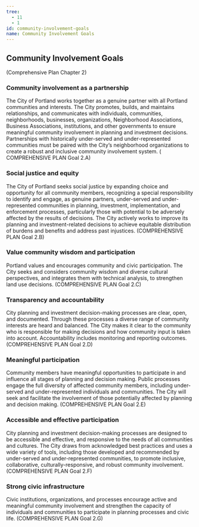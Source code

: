 ```yaml
---
tree:
  - 11
  - 1
id: community-involvement-goals
name: Community Involvement Goals
---
```

## Community Involvement Goals

(Comprehensive Plan Chapter 2)

### Community involvement as a partnership

The City of Portland works together as a genuine partner with all Portland communities and
interests. The City promotes, builds, and maintains relationships, and communicates with
individuals, communities, neighborhoods, businesses, organizations, Neighborhood
Associations, Business Associations, institutions, and other governments to ensure meaningful
community involvement in planning and investment decisions. Partnerships with historically
under-served and under-represented communities must be paired with the City’s
neighborhood organizations to create a robust and inclusive community involvement system. (
COMPREHENSIVE PLAN Goal 2.A)

### Social justice and equity

The City of Portland seeks social justice by expanding choice and opportunity for all community
members, recognizing a special responsibility to identify and engage, as genuine partners,
under-served and under-represented communities in planning, investment, implementation,
and enforcement processes, particularly those with potential to be adversely affected by the
results of decisions. The City actively works to improve its planning and investment-related
decisions to achieve equitable distribution of burdens and benefits and address past injustices.
(COMPREHENSIVE PLAN Goal 2.B)

### Value community wisdom and participation

Portland values and encourages community and civic participation. The City seeks and
considers community wisdom and diverse cultural perspectives, and integrates them with
technical analysis, to strengthen land use decisions. (COMPREHENSIVE PLAN Goal 2.C)

### Transparency and accountability

City planning and investment decision-making processes are clear, open, and documented.
Through these processes a diverse range of community interests are heard and balanced. The
City makes it clear to the community who is responsible for making decisions and how community input is taken into account. Accountability includes monitoring and reporting
outcomes. (COMPREHENSIVE PLAN Goal 2.D)

### Meaningful participation
Community members have meaningful opportunities to participate in and influence all stages
of planning and decision making. Public processes engage the full diversity of affected
community members, including under-served and under-represented individuals and
communities. The City will seek and facilitate the involvement of those potentially affected by
planning and decision making. (COMPREHENSIVE PLAN Goal 2.E)

### Accessible and effective participation
City planning and investment decision-making processes are designed to be accessible and
effective, and responsive to the needs of all communities and cultures. The City draws from
acknowledged best practices and uses a wide variety of tools, including those developed and
recommended by under-served and under-represented communities, to promote inclusive,
collaborative, culturally-responsive, and robust community involvement. (COMPREHENSIVE PLAN Goal
2.F)

### Strong civic infrastructure
Civic institutions, organizations, and processes encourage active and meaningful community
involvement and strengthen the capacity of individuals and communities to participate in
planning processes and civic life. (COMPREHENSIVE PLAN Goal 2.G)
